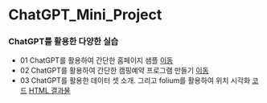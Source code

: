 # ChatGPT_Mini_Project


### ChatGPT를 활용한 다양한 실습
 * 01 ChatGPT를 활용하여 간단한 홈페이지 샘플 [이동](https://ldjwj.github.io/ChatGPT_Mini_Project/mypage02_grace.html)
 * 02 ChatGPT를 활용하여 간단한 캠핑예약 프로그램 만들기 [이동](./code/ChatGPT_class01_python.py)
 * 03 ChatGPT를 활용한 데이터 셋 소개. 그리고 folium를 활용하여 위치 시각화 [코드](./seoul_10food_2305.html) [HTML 결과물](https://ldjwj.github.io/ChatGPT_Mini_Project/seoul_food19_location.html)
